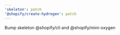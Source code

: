 ```yaml
---
'skeleton': patch
'@shopify/create-hydrogen': patch
---
```


Bump skeleton @shopify/cli and @shopify/mini-oxygen
